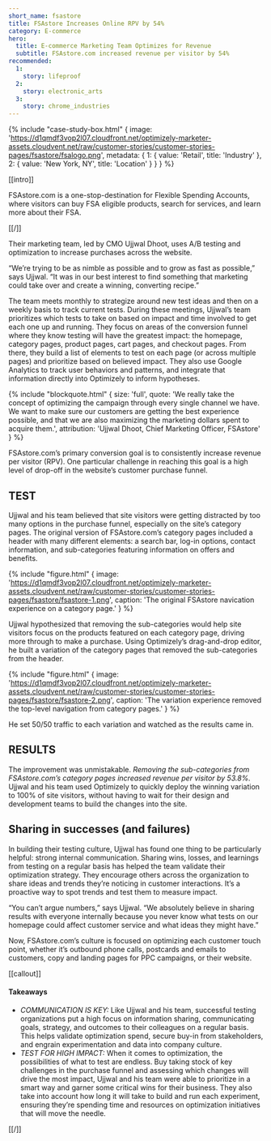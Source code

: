 ```yaml
---
short_name: fsastore
title: FSAstore Increases Online RPV by 54%
category: E-commerce
hero:
  title: E-commerce Marketing Team Optimizes for Revenue
  subtitle: FSAstore.com increased revenue per visitor by 54%
recommended:
  1:
    story: lifeproof
  2:
    story: electronic_arts
  3:
    story: chrome_industries
---
```


{% include "case-study-box.html"
  {
    image: 'https://d1qmdf3vop2l07.cloudfront.net/optimizely-marketer-assets.cloudvent.net/raw/customer-stories/customer-stories-pages/fsastore/fsalogo.png',
    metadata: {
      1: {
        value: 'Retail',
        title: 'Industry'
      },
      2: {
        value: 'New York, NY',
        title: 'Location'
      }
    }
  }
%}

[[intro]]

FSAstore.com is a one-stop-destination for Flexible Spending Accounts, where visitors can buy FSA eligible products, search for services, and learn more about their FSA.

[[/]]

Their marketing team, led by CMO Ujjwal Dhoot, uses A/B testing and optimization to increase purchases across the website.

“We’re trying to be as nimble as possible and to grow as fast as possible,” says Ujjwal. “It was in our best interest to find something that marketing could take over and create a winning, converting recipe.”

The team meets monthly to strategize around new test ideas and then on a weekly basis to track current tests. During these meetings, Ujjwal’s team prioritizes which tests to take on based on impact and time involved to get each one up and running. They focus on areas of the conversion funnel where they know testing will have the greatest impact: the homepage, category pages, product pages, cart pages, and checkout pages. From there, they build a list of elements to test on each page (or across multiple pages) and prioritize based on believed impact. They also use Google Analytics to track user behaviors and patterns, and integrate that information directly into Optimizely to inform hypotheses.

{% include "blockquote.html"
  {
    size: 'full',
    quote: 'We really take the concept of optimizing the campaign through every single channel we have. We want to make sure our customers are getting the best experience possible, and that we are also maximizing the marketing dollars spent to acquire them.',
    attribution: 'Ujjwal Dhoot, Chief Marketing Officer, FSAstore'
  }
%}

FSAstore.com’s primary conversion goal is to consistently increase revenue per visitor (RPV). One particular challenge in reaching this goal is a high level of drop-off in the website’s customer purchase funnel.

## TEST

Ujjwal and his team believed that site visitors were getting distracted by too many options in the purchase funnel, especially on the site’s category pages. The original version of FSAstore.com’s category pages included a header with many different elements: a search bar, log-in options, contact information, and sub-categories featuring information on offers and benefits.

{% include "figure.html"
  {
    image: 'https://d1qmdf3vop2l07.cloudfront.net/optimizely-marketer-assets.cloudvent.net/raw/customer-stories/customer-stories-pages/fsastore/fsastore-1.png',
    caption: 'The original FSAstore navication experience on a category page.'
  }
%}

Ujjwal hypothesized that removing the sub-categories would help site visitors focus on the products featured on each category page, driving more through to make a purchase. Using Optimizely’s drag-and-drop editor, he built a variation of the category pages that removed the sub-categories from the header.

{% include "figure.html"
  {
    image: 'https://d1qmdf3vop2l07.cloudfront.net/optimizely-marketer-assets.cloudvent.net/raw/customer-stories/customer-stories-pages/fsastore/fsastore-2.png',
    caption: 'The variation experience removed the top-level navigation from category pages.'
  }
%}

He set 50/50 traffic to each variation and watched as the results came in.

## RESULTS

The improvement was unmistakable. *Removing the sub-categories from FSAstore.com’s category pages increased revenue per visitor by 53.8%.* Ujjwal and his team used Optimizely to quickly deploy the winning variation to 100% of site visitors, without having to wait for their design and development teams to build the changes into the site.

## Sharing in successes (and failures)

In building their testing culture, Ujjwal has found one thing to be particularly helpful: strong internal communication. Sharing wins, losses, and learnings from testing on a regular basis has helped the team validate their optimization strategy. They encourage others across the organization to share ideas and trends they’re noticing in customer interactions. It’s a proactive way to spot trends and test them to measure impact.

“You can’t argue numbers,” says Ujjwal. “We absolutely believe in sharing results with everyone internally because you never know what tests on our homepage could affect customer service and what ideas they might have.”

Now, FSAstore.com’s culture is focused on optimizing each customer touch point, whether it’s outbound phone calls, postcards and emails to customers, copy and landing pages for PPC campaigns, or their website.

[[callout]]

#### Takeaways

- *COMMUNICATION IS KEY:* Like Ujjwal and his team, successful testing organizations put a high focus on information sharing, communicating goals, strategy, and outcomes to their colleagues on a regular basis. This helps validate optimization spend, secure buy-in from stakeholders, and engrain experimentation and data into company culture.
- *TEST FOR HIGH IMPACT:* When it comes to optimization, the possibilities of what to test are endless. Buy taking stock of key challenges in the purchase funnel and assessing which changes will drive the most impact, Ujjwal and his team were able to prioritize in a smart way and garner some critical wins for their business. They also take into account how long it will take to build and run each experiment, ensuring they’re spending time and resources on optimization initiatives that will move the needle.

[[/]]

